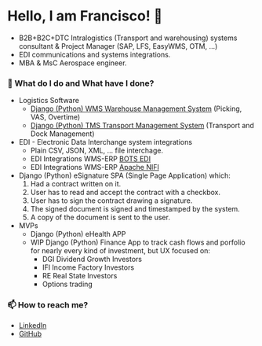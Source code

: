# Hello, I am Francisco! 👋

 - B2B+B2C+DTC Intralogistics (Transport and warehousing) systems consultant & Project Manager (SAP, LFS, EasyWMS, OTM, ...)
 - EDI communications and systems integrations.
 - MBA & MsC Aerospace engineer. 

### 
### 🌱 What do I do and What have I done? 

 - Logistics Software
   - [Django (Python) WMS Warehouse Management System](https://fcomoncho.github.io/wms) (Picking, VAS, Overtime)
   - [Django (Python) TMS Transport Management System](https://fcomoncho.github.io/tms) (Transport and Dock Management)
 - EDI - Electronic Data Interchange system integrations
   - Plain CSV, JSON, XML, ... file interchage. 
   - EDI Integrations WMS-ERP [BOTS EDI](https://bots-edi.github.io/bots/readme.html)
   - EDI Integrations WMS-ERP [Apache NIFI](https://nifi.apache.org/)
 - Django (Python) eSignature SPA (Single Page Application) which:
   1. Had a contract written on it.
   2. User has to read and accept the contract with a checkbox.
   3. User has to sign the contract drawing a signature.
   4. The signed document is signed and timestamped by the system.
   5. A copy of the document is sent to the user.
 - MVPs
   - Django (Python) eHealth APP
   - WIP Django (Python) Finance App to track cash flows and porfolio for nearly every kind of investment, but UX focused on:
     - DGI Dividend Growth Investors
     - IFI Income Factory Investors
     - RE Real State Investors
     - Options trading


### 📫 How to reach me?
- [LinkedIn](https://www.linkedin.com/in/fcomoncho/) 
- [GitHub](https://fcomoncho.github.io/)

<!---
fcomoncho/fcomoncho is a ✨ special ✨ repository because its `README.md` (this file) appears on your GitHub profile.
You can click the Preview link to take a look at your changes.
--->
